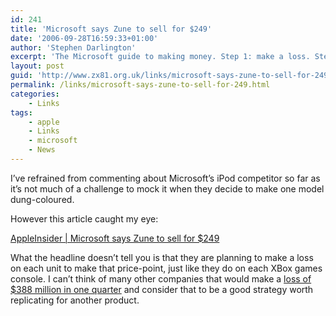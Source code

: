 ```yaml
---
id: 241
title: 'Microsoft says Zune to sell for $249'
date: '2006-09-28T16:59:33+01:00'
author: 'Stephen Darlington'
excerpt: 'The Microsoft guide to making money. Step 1: make a loss. Step 2: er...'
layout: post
guid: 'http://www.zx81.org.uk/links/microsoft-says-zune-to-sell-for-249.html'
permalink: /links/microsoft-says-zune-to-sell-for-249.html
categories:
    - Links
tags:
    - apple
    - Links
    - microsoft
    - News
---
```


I’ve refrained from commenting about Microsoft’s iPod competitor so far as it’s not much of a challenge to mock it when they decide to make one model dung-coloured.

However this article caught my eye:[](http://www.appleinsider.com/article.php?id=2091)

[AppleInsider | Microsoft says Zune to sell for $249](http://www.appleinsider.com/article.php?id=2091)

What the headline doesn’t tell you is that they are planning to make a loss on each unit to make that price-point, just like they do on each XBox games console. I can’t think of many other companies that would make a [loss of $388 million in one quarter](http://www.gamasutra.com/php-bin/news_index.php?story=9085 "MS Q1 2006 results") and consider that to be a good strategy worth replicating for another product.
